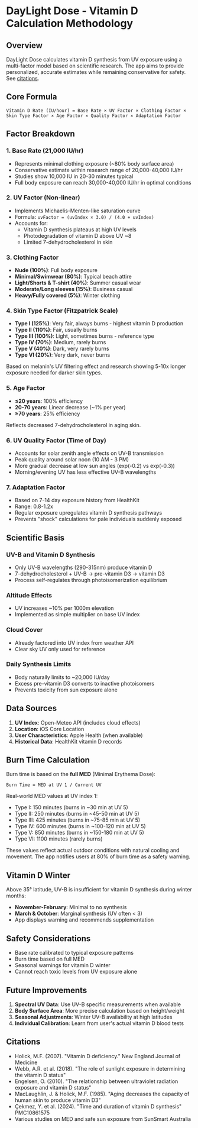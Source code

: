 # DayLight Dose - Vitamin D Calculation Methodology

## Overview

DayLight Dose calculates vitamin D synthesis from UV exposure using a multi-factor model based on scientific research. The app aims to provide personalized, accurate estimates while remaining conservative for safety. See [citations]([https://github.com/jackjackbits/sunday/blob/main/METHODOLOGY.md#references](https://github.com/Mayank2026/DayLight-Dose/blob/main/METHODOLOGY.md)).

## Core Formula

```
Vitamin D Rate (IU/hour) = Base Rate × UV Factor × Clothing Factor × Skin Type Factor × Age Factor × Quality Factor × Adaptation Factor
```

## Factor Breakdown

### 1. Base Rate (21,000 IU/hr)
- Represents minimal clothing exposure (~80% body surface area)
- Conservative estimate within research range of 20,000-40,000 IU/hr
- Studies show 10,000 IU in 20-30 minutes typical
- Full body exposure can reach 30,000-40,000 IU/hr in optimal conditions

### 2. UV Factor (Non-linear)
- Implements Michaelis-Menten-like saturation curve
- Formula: `uvFactor = (uvIndex × 3.0) / (4.0 + uvIndex)`
- Accounts for:
  - Vitamin D synthesis plateaus at high UV levels
  - Photodegradation of vitamin D above UV ~8
  - Limited 7-dehydrocholesterol in skin

### 3. Clothing Factor
- **Nude (100%)**: Full body exposure
- **Minimal/Swimwear (80%)**: Typical beach attire
- **Light/Shorts & T-shirt (40%)**: Summer casual wear
- **Moderate/Long sleeves (15%)**: Business casual
- **Heavy/Fully covered (5%)**: Winter clothing

### 4. Skin Type Factor (Fitzpatrick Scale)
- **Type I (125%)**: Very fair, always burns - highest vitamin D production
- **Type II (110%)**: Fair, usually burns
- **Type III (100%)**: Light, sometimes burns - reference type
- **Type IV (70%)**: Medium, rarely burns
- **Type V (40%)**: Dark, very rarely burns  
- **Type VI (20%)**: Very dark, never burns

Based on melanin's UV filtering effect and research showing 5-10x longer exposure needed for darker skin types.

### 5. Age Factor
- **≤20 years**: 100% efficiency
- **20-70 years**: Linear decrease (~1% per year)
- **≥70 years**: 25% efficiency

Reflects decreased 7-dehydrocholesterol in aging skin.

### 6. UV Quality Factor (Time of Day)
- Accounts for solar zenith angle effects on UV-B transmission
- Peak quality around solar noon (10 AM - 3 PM)
- More gradual decrease at low sun angles (exp(-0.2) vs exp(-0.3))
- Morning/evening UV has less effective UV-B wavelengths

### 7. Adaptation Factor
- Based on 7-14 day exposure history from HealthKit
- Range: 0.8-1.2x
- Regular exposure upregulates vitamin D synthesis pathways
- Prevents "shock" calculations for pale individuals suddenly exposed

## Scientific Basis

### UV-B and Vitamin D Synthesis
- Only UV-B wavelengths (290-315nm) produce vitamin D
- 7-dehydrocholesterol + UV-B → pre-vitamin D3 → vitamin D3
- Process self-regulates through photoisomerization equilibrium

### Altitude Effects
- UV increases ~10% per 1000m elevation
- Implemented as simple multiplier on base UV index

### Cloud Cover
- Already factored into UV index from weather API
- Clear sky UV only used for reference

### Daily Synthesis Limits
- Body naturally limits to ~20,000 IU/day
- Excess pre-vitamin D3 converts to inactive photoisomers
- Prevents toxicity from sun exposure alone

## Data Sources

1. **UV Index**: Open-Meteo API (includes cloud effects)
2. **Location**: iOS Core Location
3. **User Characteristics**: Apple Health (when available)
4. **Historical Data**: HealthKit vitamin D records

## Burn Time Calculation

Burn time is based on the **full MED** (Minimal Erythema Dose):

```
Burn Time = MED at UV 1 / Current UV
```

Real-world MED values at UV index 1:
- Type I: 150 minutes (burns in ~30 min at UV 5)
- Type II: 250 minutes (burns in ~45-50 min at UV 5)
- Type III: 425 minutes (burns in ~75-85 min at UV 5)
- Type IV: 600 minutes (burns in ~100-120 min at UV 5)
- Type V: 850 minutes (burns in ~150-180 min at UV 5)
- Type VI: 1100 minutes (rarely burns)

These values reflect actual outdoor conditions with natural cooling and movement.
The app notifies users at 80% of burn time as a safety warning.

## Vitamin D Winter

Above 35° latitude, UV-B is insufficient for vitamin D synthesis during winter months:
- **November-February**: Minimal to no synthesis
- **March & October**: Marginal synthesis (UV often < 3)
- App displays warning and recommends supplementation

## Safety Considerations

- Base rate calibrated to typical exposure patterns
- Burn time based on full MED
- Seasonal warnings for vitamin D winter
- Cannot reach toxic levels from UV exposure alone

## Future Improvements

1. **Spectral UV Data**: Use UV-B specific measurements when available
2. **Body Surface Area**: More precise calculation based on height/weight
3. **Seasonal Adjustments**: Winter UV-B availability at high latitudes
4. **Individual Calibration**: Learn from user's actual vitamin D blood tests

## Citations

- Holick, M.F. (2007). "Vitamin D deficiency." New England Journal of Medicine
- Webb, A.R. et al. (2018). "The role of sunlight exposure in determining the vitamin D status"
- Engelsen, O. (2010). "The relationship between ultraviolet radiation exposure and vitamin D status"
- MacLaughlin, J. & Holick, M.F. (1985). "Aging decreases the capacity of human skin to produce vitamin D3"
- Çekmez, Y. et al. (2024). "Time and duration of vitamin D synthesis" PMC10861575
- Various studies on MED and safe sun exposure from SunSmart Australia
